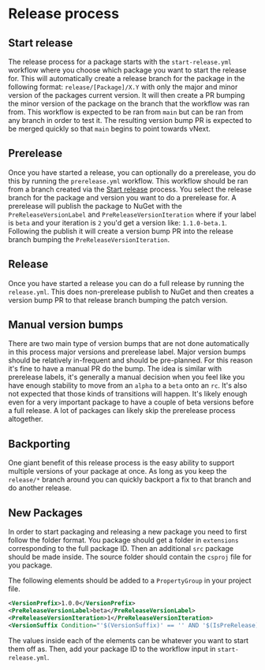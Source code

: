 # Release process

## Start release

The release process for a package starts with the `start-release.yml` workflow where you choose
which package you want to start the release for. This will automatically create a release branch for
the package in the following format: `release/[Package]/X.Y` with only the major and minor version
of the packages current version. It will then create a PR bumping the minor version of the package
on the branch that the workflow was ran from. This workflow is expected to be ran from `main` but
can be ran from any branch in order to test it. The resulting version bump PR is expected to be
merged quickly so that `main` begins to point towards vNext.

## Prerelease

Once you have started a release, you can optionally do a prerelease, you do this by running the
`prerelease.yml` workflow. This workflow should be ran from a branch created via the
[Start release](#start-release) process. You select the release branch for the package and version
you want to do a prerelease for. A prerelease will publish the package to NuGet with the
`PreReleaseVersionLabel` and `PreReleaseVersionIteration` where if your label is `beta` and your
iteration is `2` you'd get a version like: `1.1.0-beta.1`. Following the publish it will create
a version bump PR into the release branch bumping the `PreReleaseVersionIteration`.

## Release

Once you have started a release you can do a full release by running the `release.yml`. This does
non-prerelease publish to NuGet and then creates a version bump PR to that release branch bumping
the patch version.

## Manual version bumps

There are two main type of version bumps that are not done automatically in this process major
versions and prerelease label. Major version bumps should be relatively in-frequent and should be
pre-planned. For this reason it's fine to have a manual PR do the bump. The idea is similar with
prerelease labels, it's generally a manual decision when you feel like you have enough stability
to move from an `alpha` to a `beta` onto an `rc`. It's also not expected that those kinds of
transitions will happen. It's likely enough even for a very important package to have a couple of
beta versions before a full release. A lot of packages can likely skip the prerelease process
altogether.

## Backporting

One giant benefit of this release process is the easy ability to support multiple versions of your
package at once. As long as you keep the `release/*` branch around you can quickly backport a fix
to that branch and do another release.

## New Packages

In order to start packaging and releasing a new package you need to first follow the folder format.
You package should get a folder in `extensions` corresponding to the full package ID. Then an
additional `src` package should be made inside. The source folder should contain the `csproj` file
for you package.

The following elements should be added to a `PropertyGroup` in your project file.

```xml
<VersionPrefix>1.0.0</VersionPrefix>
<PreReleaseVersionLabel>beta</PreReleaseVersionLabel>
<PreReleaseVersionIteration>1</PreReleaseVersionIteration>
<VersionSuffix Condition="'$(VersionSuffix)' == '' AND '$(IsPreRelease)' == 'true'">$(PreReleaseVersionLabel).$(PreReleaseVersionIteration)</VersionSuffix>
```

The values inside each of the elements can be whatever you want to start them off as. Then, add your
package ID to the workflow input in `start-release.yml`.
